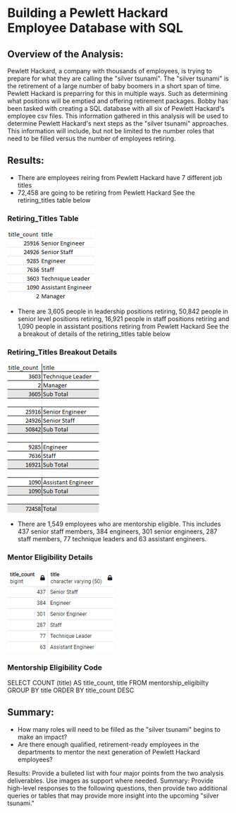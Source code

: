 # Building a Pewlett Hackard Employee Database with SQL

## Overview of the Analysis:
Pewlett Hackard, a company with thousands of employees, is trying to prepare for what they are calling the "silver tsunami". The "silver tsunami" is the retirement of a large number of baby boomers in a short span of time. Pewlett Hackard is preparring for this in multiple ways. Such as determining what positions will be emptied and offering retirement packages. Bobby has been tasked with creating a SQL database with all six of Pewlett Hackard's employee csv files. This information gathered in this analysis will be used to determine Pewlett Hackard's next steps as the "silver tsunami" approaches. This information will include, but not be limited to the number roles that need to be filled versus the number of employees retiring.


## Results:
- There are employees reiring from Pewlett Hackard have 7 different job titles
- 72,458 are going to be retiring from Pewlett Hackard 
     See the retiring_titles table below
     
### Retiring_Titles Table
 ![title&title_count.png](https://github.com/AprilVilmin/Pewlett-Hackard-Analysis./blob/main/title%26title_count.png)    
     
- There are 3,605 people in leadership positions retiring, 50,842 people in senior level positions retiring, 16,921 people in staff positions retiring and 1,090 people in assistant positions retiring from Pewlett Hackard
     See the a breakout of details of the retiring_titles table below
     
### Retiring_Titles Breakout Details
![titles&counts&subtotals.png](https://github.com/AprilVilmin/Pewlett-Hackard-Analysis./blob/main/titles%26counts%26subtotals.png)


- There are 1,549 employees who are mentorship eligible. This includes 437 senior staff members, 384 engineers, 301 senior engineers, 287 staff members, 77 technique leaders and 63 assistant engineers.

### Mentor Eligibility Details
![MENTORSHIP_ELIG.png](https://github.com/AprilVilmin/Pewlett-Hackard-Analysis./blob/main/MENTORSHIP_ELIG.png)

### Mentorship Eligibility Code

SELECT COUNT (title) AS title_count, title
FROM mentorship_eligibilty
GROUP BY title
ORDER BY title_count DESC



## Summary:

- How many roles will need to be filled as the "silver tsunami" begins to make an impact?
- Are there enough qualified, retirement-ready employees in the departments to mentor the next generation of Pewlett Hackard employees?



Results: Provide a bulleted list with four major points from the two analysis deliverables. Use images as support where needed.
Summary: Provide high-level responses to the following questions, then provide two additional queries or tables that may provide more insight into the upcoming "silver tsunami."

